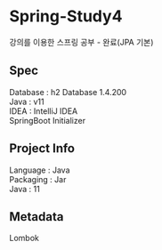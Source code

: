 # Spring-Study4
강의를 이용한 스프링 공부 - 완료(JPA 기본)


## Spec

Database : h2 Database 1.4.200 <br>
Java : v11<br>
IDEA : IntelliJ IDEA<br>
SpringBoot Initializer<br>

## Project Info
Language : Java<br>
Packaging : Jar<br>
Java : 11<br>

## Metadata
Lombok
